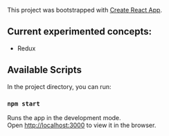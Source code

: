 This project was bootstrapped with [Create React App](https://github.com/facebook/create-react-app).

## Current experimented concepts:
* Redux

## Available Scripts

In the project directory, you can run:

### `npm start`

Runs the app in the development mode.<br>
Open [http://localhost:3000](http://localhost:3000) to view it in the browser.
